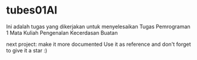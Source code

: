 # tubes01AI
Ini adalah tugas yang dikerjakan untuk menyelesaikan Tugas Pemrograman 1 Mata Kuliah Pengenalan Kecerdasan Buatan 

next project: make it more documented
Use it as reference and don't forget to give it a star :)
